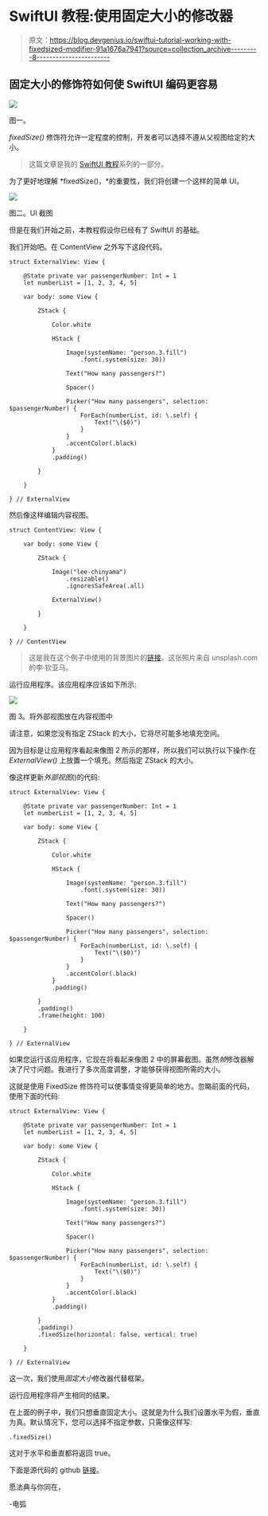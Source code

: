 # SwiftUI 教程:使用固定大小的修改器

> 原文：<https://blog.devgenius.io/swiftui-tutorial-working-with-fixedsized-modifier-91a1676a7941?source=collection_archive---------8----------------------->

## 固定大小的修饰符如何使 SwiftUI 编码更容易

![](img/65066ba3b9d091f0461dc8ac17f0e49f.png)

图一。

*fixedSize()* 修饰符允许一定程度的控制，开发者可以选择不遵从父视图给定的大小。

> 这篇文章是我的 [SwiftUI 教程](https://arc-sosangyo.medium.com/list/swiftui-tutorial-03734e631240)系列的一部分。

为了更好地理解 *fixedSize()，*的重要性，我们将创建一个这样的简单 UI。

![](img/743d901f2662e414415f7e01f141b833.png)

图二。UI 截图

但是在我们开始之前，本教程假设你已经有了 SwiftUI 的基础。

我们开始吧。在 ContentView 之外写下这段代码。

```
struct ExternalView: View {

    @State private var passengerNumber: Int = 1
    let numberList = [1, 2, 3, 4, 5]

    var body: some View {

        ZStack {

            Color.white

            HStack {

                Image(systemName: "person.3.fill")
                    .font(.system(size: 30))

                Text("How many passengers?")

                Spacer()

                Picker("How many passengers", selection: $passengerNumber) {
                    ForEach(numberList, id: \.self) {
                        Text("\($0)")
                    }
                }
                .accentColor(.black)
            }
            .padding()

        }

    }

} // ExternalView
```

然后像这样编辑内容视图。

```
struct ContentView: View {

    var body: some View {

        ZStack {

            Image("lee-chinyama")
                .resizable()
                .ignoresSafeArea(.all)

            ExternalView()

        }

    }

} // ContentView
```

> 这是我在这个例子中使用的背景图片的[链接](https://unsplash.com/photos/Mz5p7ViO71A)。这张照片来自 unsplash.com 的李·钦亚马。

运行应用程序。该应用程序应该如下所示:

![](img/c772b2c029f784368775b17d1cd5c095.png)

图 3。将外部视图放在内容视图中

请注意，如果您没有指定 ZStack 的大小，它将尽可能多地填充空间。

因为目标是让应用程序看起来像图 2 所示的那样，所以我们可以执行以下操作:在 *ExternalView()* 上放置一个填充。然后指定 ZStack 的大小。

像这样更新*外部视图*()的代码:

```
struct ExternalView: View {

    @State private var passengerNumber: Int = 1
    let numberList = [1, 2, 3, 4, 5]

    var body: some View {

        ZStack {

            Color.white

            HStack {

                Image(systemName: "person.3.fill")
                    .font(.system(size: 30))

                Text("How many passengers?")

                Spacer()

                Picker("How many passengers", selection: $passengerNumber) {
                    ForEach(numberList, id: \.self) {
                        Text("\($0)")
                    }
                }
                .accentColor(.black)
            }
            .padding()

        }
        .padding()
        .frame(height: 100)

    }

} // ExternalView
```

如果您运行该应用程序，它现在将看起来像图 2 中的屏幕截图。虽然*帧*修改器解决了尺寸问题。我进行了多次高度调整，才能够获得视图所需的大小。

这就是使用 FixedSize 修饰符可以使事情变得更简单的地方。忽略前面的代码，使用下面的代码:

```
struct ExternalView: View {

    @State private var passengerNumber: Int = 1
    let numberList = [1, 2, 3, 4, 5]

    var body: some View {

        ZStack {

            Color.white

            HStack {

                Image(systemName: "person.3.fill")
                    .font(.system(size: 30))

                Text("How many passengers?")

                Spacer()

                Picker("How many passengers", selection: $passengerNumber) {
                    ForEach(numberList, id: \.self) {
                        Text("\($0)")
                    }
                }
                .accentColor(.black)
            }
            .padding()

        }
        .padding()
        .fixedSize(horizontal: false, vertical: true)

    }

} // ExternalView
```

这一次，我们使用*固定大小*修改器代替框架。

运行应用程序将产生相同的结果。

在上面的例子中，我们只想垂直固定大小。这就是为什么我们设置水平为假，垂直为真。默认情况下，您可以选择不指定参数，只需像这样写:

```
.fixedSize()
```

这对于水平和垂直都将返回 true。

下面是源代码的 github [链接](https://github.com/athurion/SwiftUI-Tutorial-Fixed-sized-modifier/blob/main/ContentViewFixedSized.swift)。

愿法典与你同在，

-电弧